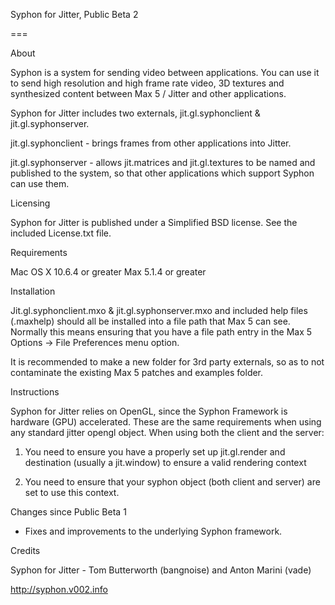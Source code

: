 Syphon for Jitter, Public Beta 2

===

About

Syphon is a system for sending video between applications. You can use it to send high resolution and high frame rate video, 3D textures and synthesized content between Max 5 / Jitter and other applications.

Syphon for Jitter includes two externals, jit.gl.syphonclient & jit.gl.syphonserver. 

jit.gl.syphonclient - brings frames from other applications into Jitter.

jit.gl.syphonserver - allows jit.matrices and jit.gl.textures to be named and published to the system, so that other applications which support Syphon can use them.

Licensing

Syphon for Jitter is published under a Simplified BSD license. See the included License.txt file.

Requirements

Mac OS X 10.6.4 or greater
Max 5.1.4 or greater

Installation

Jit.gl.syphonclient.mxo & jit.gl.syphonserver.mxo and included help files (.maxhelp) should all be installed into a file path that Max 5 can see. Normally this means ensuring that you have a file path entry in the Max 5 Options -> File Preferences menu option.

It is recommended to make a new folder for 3rd party externals, so as to not contaminate the existing Max 5 patches and examples folder.

Instructions

Syphon for Jitter relies on OpenGL, since the Syphon Framework is hardware (GPU) accelerated. These are the same requirements when using any standard jitter opengl object. When using both the client and the server:

1. You need to ensure you have a properly set up jit.gl.render and destination (usually a jit.window) to ensure a valid rendering context

2. You need to ensure that your syphon object (both client and server) are set to use this context.

Changes since Public Beta 1
- Fixes and improvements to the underlying Syphon framework.

Credits

Syphon for Jitter - Tom Butterworth (bangnoise) and Anton Marini (vade)

http://syphon.v002.info